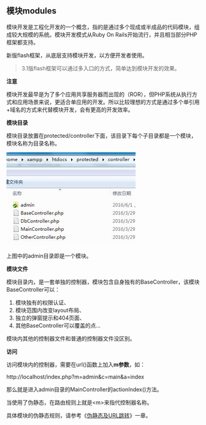 ## 模块modules

模块开发是工程化开发的一个概念，指的是通过多个现成或半成品的代码模块，组成较大规模的系统。模块开发模式从Ruby On Rails开始流行，并且相当部分PHP框架都支持。

新版flash框架，从底层支持模块开发，以方便开发者使用。

> 3.1版flash框架可以通过多入口的方式，简单达到模块开发的效果。

**注意**

模块开发最早是为了多个应用共享服务器而出现的（ROR），但PHP系统从执行方式和应用场景来说，更适合单应用的开发。所以比较理想的方式是通过多个单引用+域名的方式来代替模块开发，会有更高的开发效率。

**模块目录**

模块目录放置在protected/controller下面，该目录下每个子目录都是一个模块，模块名称为目录名称。

![模块目录](images/43.jpg)

上图中的admin目录即是一个模块。

**模块文件**

模块目录内，是一套单独的控制器，模块包含自身独有的BaseController，该模块BaseController可以：

1. 模块独有的权限认证、
2. 模块范围内改变layout布局、
3. 独立的弹窗提示和404页面、
4. 其他BaseController可以覆盖的点...

模块内其他的控制器文件和普通的控制器文件没区别。

**访问**

访问模块内的控制器，需要在url()函数上加入**m参数**，如：

http://localhost/index.php?m=admin&c=main&a=index

那么就是进入admin目录的MainController的actionIndex()方法。

当使用了伪静态，在路由规则上就是&lt;m&gt;来指代控制器名称。

具体模块的伪静态规则，请参考《[伪静态及URL跳转](访问交互-伪静态及URL跳转.md)》一章。

